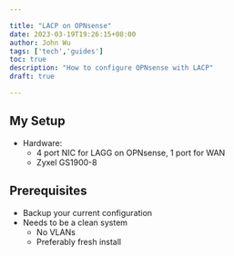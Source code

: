 ```yaml
---

title: "LACP on OPNsense"
date: 2023-03-19T19:26:15+08:00
author: John Wu
tags: ['tech','guides']
toc: true
description: "How to configure OPNsense with LACP"
draft: true

---
```


## My Setup
- Hardware:
    - 4 port NIC for LAGG on OPNsense, 1 port for WAN
    - Zyxel GS1900-8

## Prerequisites
- Backup your current configuration
- Needs to be a clean system
    - No VLANs
    - Preferably fresh install
